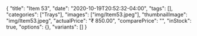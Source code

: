 {
    "title": "Item 53",
    "date": "2020-10-19T20:52:32-04:00",
    "tags": [],
    "categories": ["Trays"],
    "images": ["img/Item53.jpeg"],
    "thumbnailImage": "img/Item53.jpeg",
    "actualPrice": "₹ 850.00",
    "comparePrice": "",
    "inStock": true,
    "options": {},
    "variants": []
}

 
 